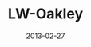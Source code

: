 ---
layout: message
category: message
series: "Last Wednesday"
title: "LW-Oakley"
date: 2013-02-27
message_id: 777
---